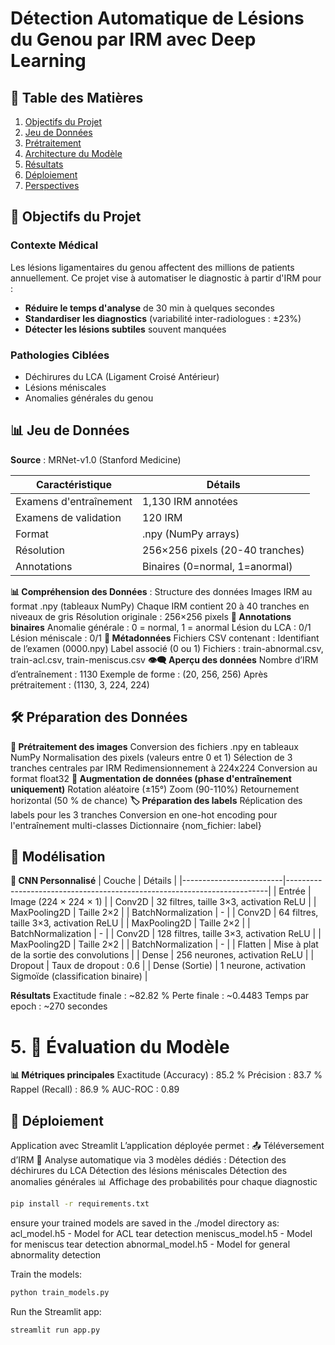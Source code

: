 # Détection Automatique de Lésions du Genou par IRM avec Deep Learning



## 📌 Table des Matières
1. [Objectifs du Projet](#-objectifs-du-projet)
2. [Jeu de Données](#-jeu-de-données)
3. [Prétraitement](#-prétraitement)
4. [Architecture du Modèle](#-architecture-du-modèle)
5. [Résultats](#-résultats)
6. [Déploiement](#-déploiement)
7. [Perspectives](#-perspectives)

## 🎯 Objectifs du Projet

### Contexte Médical
Les lésions ligamentaires du genou affectent des millions de patients annuellement. Ce projet vise à automatiser le diagnostic à partir d'IRM pour :

- **Réduire le temps d'analyse** de 30 min à quelques secondes
- **Standardiser les diagnostics** (variabilité inter-radiologues : ±23%)
- **Détecter les lésions subtiles** souvent manquées

### Pathologies Ciblées
- Déchirures du LCA (Ligament Croisé Antérieur)
- Lésions méniscales
- Anomalies générales du genou

## 📊 Jeu de Données

**Source** : MRNet-v1.0 (Stanford Medicine)

| Caractéristique          | Détails                          |
|--------------------------|----------------------------------|
| Examens d'entraînement   | 1,130 IRM annotées              |
| Examens de validation    | 120 IRM                         |
| Format                   | .npy (NumPy arrays)             |
| Résolution               | 256×256 pixels (20-40 tranches) |
| Annotations              | Binaires (0=normal, 1=anormal)  |

**📊 Compréhension des Données** :
 Structure des données
Images IRM au format .npy (tableaux NumPy)
Chaque IRM contient 20 à 40 tranches en niveaux de gris
Résolution originale : 256×256 pixels
 **🔢 Annotations binaires**
Anomalie générale : 0 = normal, 1 = anormal
Lésion du LCA : 0/1
Lésion méniscale : 0/1
**📑 Métadonnées**
Fichiers CSV contenant :
Identifiant de l’examen (0000.npy)
Label associé (0 ou 1)
Fichiers : train-abnormal.csv, train-acl.csv, train-meniscus.csv
**👁️‍🗨️ Aperçu des données**
Nombre d’IRM d’entraînement : 1130
Exemple de forme : (20, 256, 256)
Après prétraitement : (1130, 3, 224, 224)
## 🛠 Préparation des Données
**🧼 Prétraitement des images**
Conversion des fichiers .npy en tableaux NumPy
Normalisation des pixels (valeurs entre 0 et 1)
Sélection de 3 tranches centrales par IRM
Redimensionnement à 224x224
Conversion au format float32
**🔁 Augmentation de données (phase d'entraînement uniquement)**
Rotation aléatoire (±15°)
Zoom (90-110%)
Retournement horizontal (50 % de chance)
**🏷 Préparation des labels**
Réplication des labels pour les 3 tranches
Conversion en one-hot encoding pour l'entraînement multi-classes
Dictionnaire {nom_fichier: label}
## 🧠 Modélisation
**🧬 CNN Personnalisé**
| Couche                  | Détails                                                                 |
|-------------------------|-------------------------------------------------------------------------|
| Entrée                  | Image (224 × 224 × 1)                                                   |
| Conv2D                  | 32 filtres, taille 3×3, activation ReLU                                 |
| MaxPooling2D            | Taille 2×2                                                              |
| BatchNormalization      | -                                                                       |
| Conv2D                  | 64 filtres, taille 3×3, activation ReLU                                 |
| MaxPooling2D            | Taille 2×2                                                              |
| BatchNormalization      | -                                                                       |
| Conv2D                  | 128 filtres, taille 3×3, activation ReLU                                |
| MaxPooling2D            | Taille 2×2                                                              |
| BatchNormalization      | -                                                                       |
| Flatten                 | Mise à plat de la sortie des convolutions                              |
| Dense                   | 256 neurones, activation ReLU                                           |
| Dropout                 | Taux de dropout : 0.6                                                   |
| Dense (Sortie)          | 1 neurone, activation Sigmoïde (classification binaire)                |

**Résultats**
Exactitude finale : ~82.82 %
Perte finale : ~0.4483
Temps par epoch : ~270 secondes
# 5. 🧪 Évaluation du Modèle
**📊 Métriques principales**
Exactitude (Accuracy) : 85.2 %
Précision : 83.7 %
Rappel (Recall) : 86.9 %
AUC-ROC : 0.89
## 🚀 Déploiement
Application avec Streamlit
L’application déployée permet :
📤 Téléversement d’IRM
🤖 Analyse automatique via 3 modèles dédiés :
Détection des déchirures du LCA
Détection des lésions méniscales
Détection des anomalies générales
📊 Affichage des probabilités pour chaque diagnostic
```bash
pip install -r requirements.txt
```
ensure your trained models are saved in the ./model directory as:
acl_model.h5 - Model for ACL tear detection
meniscus_model.h5 - Model for meniscus tear detection
abnormal_model.h5 - Model for general abnormality detection

Train the models:
```bash
python train_models.py
```
Run the Streamlit app:
```bash
streamlit run app.py
```

